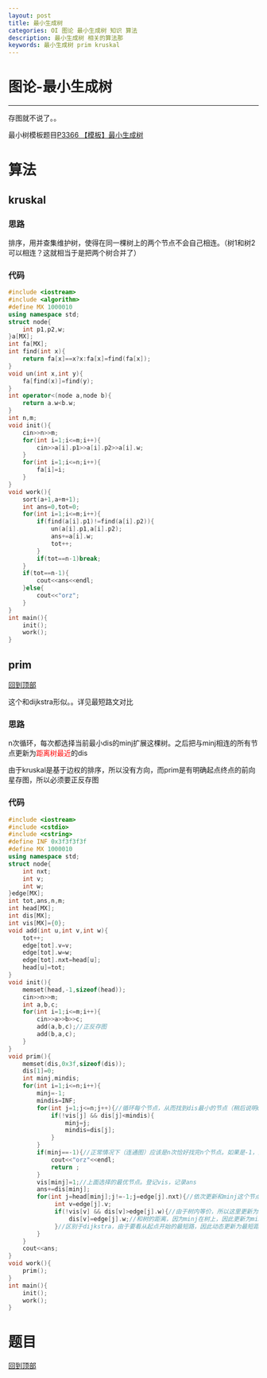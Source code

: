 ```yaml
---
layout: post
title: 最小生成树
categories: OI 图论 最小生成树 知识 算法
description: 最小生成树 相关的算法那
keywords: 最小生成树 prim kruskal
---
```


<span id = "mdgototop"></span>

# 图论-最小生成树

---

存图就不说了。。

最小树模板题目[P3366 【模板】最小生成树](https://www.luogu.org/problemnew/show/P3366)

# 算法

## kruskal

### 思路

排序，用并查集维护树，使得在同一棵树上的两个节点不会自己相连。（树1和树2可以相连？这就相当于是把两个树合并了）

### 代码

```cpp
#include <iostream>
#include <algorithm>
#define MX 1000010
using namespace std;
struct node{
	int p1,p2,w;
}a[MX];
int fa[MX];
int find(int x){
	return fa[x]==x?x:fa[x]=find(fa[x]);
}
void un(int x,int y){
	fa[find(x)]=find(y);
} 
int operator<(node a,node b){
	return a.w<b.w;
}
int n,m;
void init(){
	cin>>n>>m;
	for(int i=1;i<=m;i++){
		cin>>a[i].p1>>a[i].p2>>a[i].w;
	}
	for(int i=1;i<=n;i++){
		fa[i]=i;
	}
}
void work(){
	sort(a+1,a+m+1); 
	int ans=0,tot=0;
	for(int i=1;i<=m;i++){
		if(find(a[i].p1)!=find(a[i].p2)){
			un(a[i].p1,a[i].p2);
			ans+=a[i].w;
			tot++;
		}
		if(tot==n-1)break;
	}
	if(tot==n-1){
		cout<<ans<<endl;
	}else{
		cout<<"orz";
	}
}
int main(){
	init();
	work();
}
```

## prim

[回到顶部](#mdgototop)

这个和dijkstra形似。。详见最短路文对比

### 思路

n次循环，每次都选择当前最小dis的minj扩展这棵树。之后把与minj相连的所有节点更新为<font color="red">距离树最近</font>的dis

由于kruskal是基于边权的排序，所以没有方向，而prim是有明确起点终点的前向星存图，所以必须要正反存图

### 代码

```cpp
#include <iostream>
#include <cstdio>
#include <cstring>
#define INF 0x3f3f3f3f
#define MX 1000010
using namespace std;
struct node{
    int nxt;
    int v;
    int w;
}edge[MX];
int tot,ans,n,m;
int head[MX];
int dis[MX];
int vis[MX]={0};
void add(int u,int v,int w){
    tot++;
    edge[tot].v=v;
    edge[tot].w=w;
    edge[tot].nxt=head[u];
    head[u]=tot;
}
void init(){
    memset(head,-1,sizeof(head));
    cin>>n>>m;
    int a,b,c;
    for(int i=1;i<=m;i++){
        cin>>a>>b>>c;
        add(a,b,c);//正反存图
        add(b,a,c);
    }
}
void prim(){
    memset(dis,0x3f,sizeof(dis));
    dis[1]=0;
    int minj,mindis;
    for(int i=1;i<=n;i++){
        minj=-1;
        mindis=INF;
        for(int j=1;j<=n;j++){//循环每个节点，从而找到dis最小的节点（稍后说明dis）
            if(!vis[j] && dis[j]<mindis){
                minj=j;
                mindis=dis[j];
            }
        }
        if(minj==-1){//正常情况下（连通图）应该是n次恰好找完n个节点。如果是-1，没找完。。说明有不连通
			cout<<"orz"<<endl;
            return ;
        }
        vis[minj]=1;//上面选择的最优节点。登记vis，记录ans
        ans+=dis[minj];
        for(int j=head[minj];j!=-1;j=edge[j].nxt){//依次更新和minj这个节点相连的所有节点
             int v=edge[j].v;
             if(!vis[v] && dis[v]>edge[j].w){//由于树内等价，所以这里更新为距离树的最小距离，其中!vis[v]写不写都行
                 dis[v]=edge[j].w;//和树的距离，因为minj在树上，因此更新为min(dis[v],edge[j].w)
             }//区别于dijkstra，由于要看从起点开始的最短路，因此动态更新为最短距离
        }
    }
    cout<<ans;
}
void work(){
    prim();
}
int main(){
    init();
    work();
}
```

# 题目

[回到顶部](#mdgototop)

